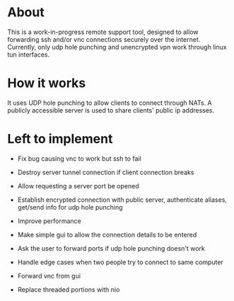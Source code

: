 # About

This is a work-in-progress remote support tool, designed to allow forwarding ssh and/or vnc connections securely over the internet. 
Currently, only udp hole punching and unencrypted vpn work through linux tun interfaces.

# How it works

It uses UDP hole punching to allow clients to connect through NATs. A publicly accessible server is used to share clients' public ip addresses.

# Left to implement

- Fix bug causing vnc to work but ssh to fail
- Destroy server tunnel connection if client connection breaks
- Allow requesting a server port be opened

- Establish encrypted connection with public server, authenticate aliases, get/send info for udp hole punching

- Improve performance
- Make simple gui to allow the connection details to be entered
- Ask the user to forward ports if udp hole punching doesn't work
- Handle edge cases when two people try to connect to same computer
- Forward vnc from gui

- Replace threaded portions with nio

